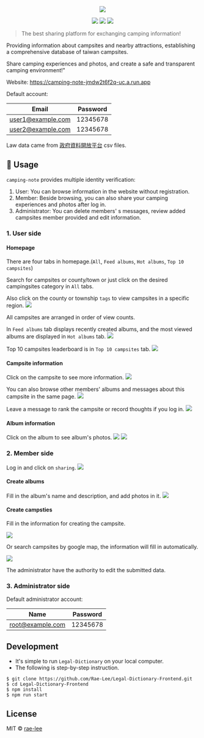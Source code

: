 <p align=center>
<img src="https://raw.githubusercontent.com/Rae-Lee/camping-note/main/logo.PNG">
</p>
<p align=center>
<a target="_blank" href="http://nodejs.org/download/" title="Node version"><img src="https://img.shields.io/badge/node.js-%3E=_6.0-green.svg"></a>
<a target="_blank" href="https://opensource.org/licenses/MIT" title="License: MIT"><img src="https://img.shields.io/badge/License-MIT-blue.svg"></a>
<a target="_blank" href="http://makeapullrequest.com" title="PRs Welcome"><img src="https://img.shields.io/badge/PRs-welcome-brightgreen.svg"></a>
</p>



> The best sharing platform for exchanging camping information!

Providing information about campsites and nearby attractions, establishing a comprehensive database of taiwan campsites. 

Share camping experiences and photos, and create a safe and transparent camping environment!"

Website: https://camping-note-jmdw2t6f2q-uc.a.run.app

Default account:

| Email  |  Password |                                                                                                                                               
| ----- |---------- | 
| user1@example.com | 12345678  |
| user2@example.com | 12345678  |


Law data came from [政府資料開放平台](https://data.gov.tw/dataset/132066) csv files.


## :flower_playing_cards: Usage

`camping-note` provides multiple identity verification:

1. User: You can browse information in the website without registration.
2. Member: Beside browsing, you can also share your camping experiences and photos after log in.
3. Administrator: You can delete members' s messages, review added campsites member provided and edit information.

### 1. User side

#### Homepage

There are four tabs in homepage.(`All`, `Feed albums`, `Hot albums`, `Top 10 campsites`)

Search for campsites or county/town or just click on the desired campingsites category in `All` tabs.

Also click on the county or township `tags` to view campsites in a specific region.
![](/public/stylesheets/homepage.PNG)

All campsites are arranged in order of view counts.

In `Feed albums` tab displays recently created albums, and the most viewed albums are displayed in `Hot albums` tab.
![](/public/stylesheets/feed-albums.PNG)

Top 10 campsites leaderboard is in `Top 10 campsites` tab.
![](/public/stylesheets/top-campsites.PNG)



#### Campsite information

Click on the campsite to see more information.
![](/public/stylesheets/campsite.PNG)

You can also browse other members' albums and messages about this campsite in the same page.
![](/public/stylesheets/relate-albums.PNG)

Leave a message to rank the campsite or record thoughts if you log in. 
![](/public/stylesheets/messages.PNG)




#### Album information

Click on the album to see album's photos.
![](/public/stylesheets/album-title.PNG)
![](/public/stylesheets/album-photo.PNG)


### 2. Member side

Log in and click on `sharing`.
![](/public/stylesheets/add-button.PNG)

#### Create albums

Fill in the album's name and description, and add photos in it.
![](/public/stylesheets/add-album.PNG)



#### Create campsties

Fill in the information for creating the campsite. 

![](/public/stylesheets/add-campsite.PNG)

Or search campsites by google map, the information will fill in automatically.

![](/public/stylesheets/google-map.PNG)

The administrator have the authority to edit the submitted data.


### 3. Administrator side

Default administrator account:

| Name  |  Password |                                                                                                                                               
| ----- |---------- | 
| root@example.com  | 12345678  |




## Development


* It's simple to run `Legal-Dictionary` on your local computer.  
* The following is step-by-step instruction.

```
$ git clone https://github.com/Rae-Lee/Legal-Dictionary-Frontend.git
$ cd Legal-Dictionary-Frontend
$ npm install
$ npm run start
```

## License

MIT © [rae-lee](https://github.com/rae-lee)
